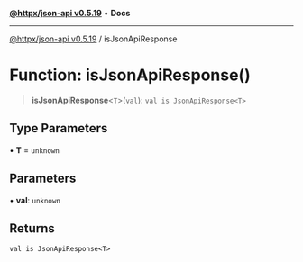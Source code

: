 [**@httpx/json-api v0.5.19**](../README.md) • **Docs**

***

[@httpx/json-api v0.5.19](../README.md) / isJsonApiResponse

# Function: isJsonApiResponse()

> **isJsonApiResponse**\<`T`\>(`val`): `val is JsonApiResponse<T>`

## Type Parameters

• **T** = `unknown`

## Parameters

• **val**: `unknown`

## Returns

`val is JsonApiResponse<T>`
